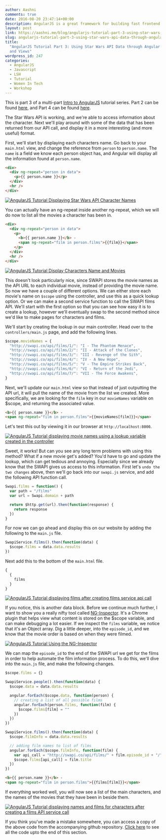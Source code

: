 ```yaml
---
author: Aashni
comments: true
date: 2016-08-20 23:47:14+00:00
description: AngularJS is a great framework for building fast frontend websites. Here's part 3 in a series of tutorials on how to build and deploy a website with AngularJS.
layout: post
link: https://aashni.me/blog/angularjs-tutorial-part-3-using-star-wars-api-data-through-angular-controllers-and-views/
slug: angularjs-tutorial-part-3-using-star-wars-api-data-through-angular-controllers-and-views
title:
  "AngularJS Tutorial Part 3: Using Star Wars API Data through Angular Controllers
  and Views"
wordpress_id: 247
categories:
  - AngularJS
  - Javascript
  - LSH
  - Tutorial
  - Women In Tech
  - Workshop
---
```


This is part 3 of a multi-part [Intro to AngularJS](../blog/angularjs-an-introduction/) tutorial series. Part 2 can be found [here](../blog/angularjs-tutorial-part-2-introducing-the-star-wars-api-and-angular-services), and Part 4 can be found [here](../blog/angularjs-tutorial-part-4-introducing-bootstrap).

The Star Wars API is working, and we're able to access information about the character. Next we'll play around with some of the data that has been returned from our API call, and display it in a more interesting (and more useful) format.

First, we'll start by displaying each characters name. Go back to your `main.html` view, and change the reference from `person` to `person.name`. The `name` is a field we know each person object has, and Angular will display all the information found at `person.name`.

```html
<div>
  <div ng-repeat="person in data">
    <p>{{ person.name }}</p>
  </div>
  <hr />
</div>
```

[![AngularJS Tutorial Displaying Star Wars API Character Names](./angularjs_display_character_names.png)](./angularjs_display_character_names.png)

You can actually have an ng-repeat inside another ng-repeat, which we will do now to list all the movies a character has been in.

```html
<div>
  <div ng-repeat="person in data">
    <p>
      <b>{{ person.name }}</b> -
      <span ng-repeat="film in person.films">{{film}}</span>
    </p>
  </div>
  <hr />
</div>
```

[![AngularJS Tutorial Display Characters Name and Movies](./angularjs_display_character_names_and_movies.png)](./angularjs_display_character_names_and_movies.png)

This doesn't look particularly nice, since SWAPI stores the movie names as the API URL to each individual movie, instead of providing the movie name. So now we have a couple of different options. We can either store each movie's name on `$scope` using the controller, and use this as a quick lookup option. Or we can make a second service function to call the SWAPI films API. We'll start with the first option so that you can see how easy it is to create a lookup, however we'll eventually swap to the second method since we'd like to make pages for characters and films.

We'll start by creating the lookup in our main controller. Head over to the `controllers/main.js` page, and add the following lines.

```javascript
$scope.movieNames = {
  "http://swapi.co/api/films/1/": "I - The Phantom Menace",
  "http://swapi.co/api/films/2/": "II - Attack of the Clones",
  "http://swapi.co/api/films/3/": "III - Revenge of the Sith",
  "http://swapi.co/api/films/4/": "IV - A New Hope",
  "http://swapi.co/api/films/5/": "V - The Empire Strikes Back",
  "http://swapi.co/api/films/6/": "VI - Return of the Jedi",
  "http://swapi.co/api/films/7/": "VII - The Force Awakens",
}
```

Next, we'll update our `main.html` view so that instead of just outputting the API url, it will pull the name of the movie from the list we created. More specifically, we are looking for the `film` key in our `movieNames` variable on \$scope, and returning the associated value.

```html
<b>{{ person.name }}</b> -
<span ng-repeat="film in person.films">{{movieNames[film]}}</span>
```

Let's test this out by viewing it in our browser at `http://localhost:8000`.

[![AngularJS Tutorial displaying movie names using a lookup variable created in the controller](./angularjs_display_movies_using_movieNames_from_controller-1024x485.png)](./angularjs_display_movies_using_movieNames_from_controller.png)

Sweet, it works! But can you see any long term problems with using this method? What if a new movie get's added? You'd have to go and update the lookup, which can get tedious and annoying. Especially since we already know that the SWAPI gives us access to this information. First let's `undo the two changes` above, then we'll go back into our `swapi.js` service, and add the following API function call.

```javascript
Swapi.films = function() {
  var path = "/films"
  var url = Swapi.domain + path

  return $http.get(url).then(function(response) {
    return response
  })
}
```

For now we can go ahead and display this on our website by adding the following to the `main.js` file.

```javascript
SwapiService.films().then(function(data) {
  $scope.films = data.data.results
})
```

Next add this to the bottom of the `main.html` file.

```javascript
{
  {
    films
  }
}
```

[![AngularJS Tutorial displaying films after creating films service api call](./angulrjs_display_films_api_data.png)](./angulrjs_display_films_api_data.png)

If you notice, this is another data block. Before we continue much further, I want to show you a really nifty tool called [NG-Inspector](https://chrome.google.com/webstore/detail/ng-inspector-for-angularj/aadgmnobpdmgmigaicncghmmoeflnamj). It's a Chrome plugin that helps view what content is stored on the \$scope variable, and can make debugging a lot easier. If we inspect the `films` variable, we notice that it's an Object array. Dig a little deeper, into the `episode_id`, and we know that the movie order is based on when they were filmed.

[![AngularJS Tutorial Using the NG-Inspector](./angularjs_ng_inspector.png)](./angularjs_ng_inspector.png)

We can map the `episode_id` to the end of the SWAPI url we get for the films in order to help automate the film information process. To do this, we'll dive into the `main.js` file, and make the following changes.

```javascript
$scope.films = {}

SwapiService.people().then(function(data) {
  $scope.data = data.data.results

  angular.forEach($scope.data, function(person) {
    // creating a list of all possible films
    angular.forEach(person.films, function(film) {
      $scope.films[film] = ""
    })
  })
})

SwapiService.films().then(function(data) {
  $scope.filmInfo = data.data.results

  // adding film names to list of films
  angular.forEach($scope.filmInfo, function(film) {
    var api_call = "http://swapi.co/api/films/" + film.episode_id + "/"
    $scope.films[api_call] = film.title
  })
})
```

```html
<b>{{ person.name }}</b> -
<span ng-repeat="film in person.films">{{films[film]}}</span>
```

If everything worked well, you will now see a list of the main characters, and the names of the movies that they have been in beside them.

[![AngularJS Tutorial displaying names and films for characters after creating a films API service call](./angularjs_display_names_films_for_characters_using_films_service.png)](./angularjs_display_names_films_for_characters_using_films_service.png)

If you think you've made a mistake somewhere, you can access a copy of the above code from the accompanying github repository. [Click here](https://github.com/aashnisshah/lsh_angularjs_tutorial/commit/11d5ecf38b8ae1aac1710c806b7ece5499f0cc44) to see all the code upto the end of this section.
